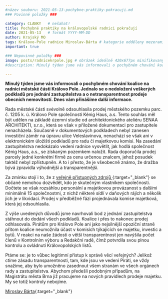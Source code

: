 ```yaml
---
#název souboru: 2021-05-13-pochybne-praktiky-pokracuji.md
### Povinné položky ###

category: CLANKY   # nešahat!
title: Pochybné praktiky na královopolské radnici pokračují 
date: 2021-05-13   # formát YYYY-MM-DD
author: Krajský MO
tags: Královo-Pole radnice Miroslav-Bárta # kategorie odděleny mezerami, např. volby zemědělství životní-prostředí piráti (viz https://jihomoravsky.pirati.cz/tags/)
important: true 

### Nepovinné položky ###
image: posts/radnicekrpole.jpg # obrázek ideálně 420x677px minifikovaný přes https://tinypng.com/
#description: Minulý týden jsme vás informovali o pochybném chování koalice na radnici městské části Královo Pole. Jednalo se o nedoložení veškerých podkladů pro jednání zastupitelstva a o netransparentnost prodeje bytů. Dnes vám přinášíme aktuální informace o vývoji situace.

---
```

**Minulý týden jsme vás informovali o pochybném chování koalice na radnici městské části Královo Pole. Jednalo se o nedoložení veškerých podkladů pro jednání zastupitelstva a o netransparentnost prodeje obecních nemovitostí. Dnes vám přinášíme další informace.**


Rada městské části svévolně odsouhlasila prodej městského pozemku parc. č. 1205 k. ú. Královo Pole společnosti Kénig Haus, a.s. Tento souhlas měl být udělen na základě územní studie od architektonického ateliéru SENAA ARCHITEKTI, s.r.o., která se však v přiložené dokumentaci pro zastupitele nenacházela. Současně v dokumentových podkladech nebyl zanesen investiční záměr na úpravu ulice Veleslavínova, nenachází se však ani v elektronickém úložišti podkladů pro radu či majetkovou komisi. Na zasedání zastupitelstva nedokázalo vedení radnice vysvětlit, jak hodlá společnost Kénig Haus, a.s., se získaným pozemkem naložit. Rada doporučila prodej parcely jedné konkrétní firmě za cenu určenou znalcem, jehož posudek taktéž nebyl zpřístupněn. A to i přesto, že je všeobecně známo, že dražba bývá zpravidla výhodnější a transparentnější. 

Za zmínku stojí i to, že z [veřejně přístupných zdrojů ](https://or.justice.cz/ias/ui/rejstrik-firma.vysledky?subjektId=976570&typ=UPLNY){:target="_blank"} se občané nemohou dozvědět, kdo je skutečným vlastníkem společnosti. Dočtete se však rozsáhlou personální a majetkovou provázanost s dalšími minimálně 15 společnostmi, z nichž některé sídlí v daňových rájích a několik jich je v likvidaci. Prodej v předběžné fázi projednávala komise majetková, která jej odsouhlasila. 

Z výše uvedených důvodů jsme navrhovali bod z jednání zastupitelstva stáhnout do dodání všech podkladů. Koalice i přes to nakonec prodej odhlasovala.
Pirátům pro Královo Pole ani jako nejsilnější opoziční straně přitom koalice neumožnila účast v komisích týkajících se majetku, investic a bytů. V reakci na naše žádosti o větší transparentnost jen navýšila počet členů v Kontrolním výboru a Redakční radě, čímž potvrdila svou plnou kontrolu a ovládnutí Královopolských listů.

Ptáme se: je to vůbec legitimní přístup k správě věcí veřejných? Jelikož ctíme zásadu transparentnosti, tam, kde jsou ve vedení Piráti, se vždy snažíme, aby bylo umožněno zasednout všem stranám ve všech orgánech rady a zastupitelstva. Abychom předešli podobným případům, na Magistrátu města Brna již pracujeme na nových pravidlech prodeje majetku. My se totiž kontroly nebojíme. 

[Miroslav Bárta](https://jihomoravsky.pirati.cz/lide/miroslav-barta/){:target="_blank"}

